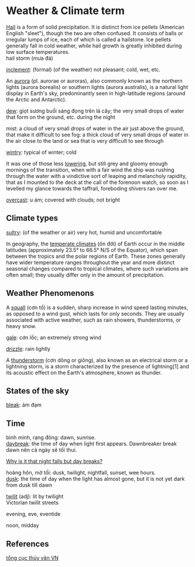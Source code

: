 # Weather & Climate term

[Hail](https://en.wikipedia.org/wiki/Hail) is a form of solid precipitation. It is distinct from ice pellets (American English "sleet"), though the two are often confused. It consists of balls or irregular lumps of ice, each of which is called a hailstone. Ice pellets generally fall in cold weather, while hail growth is greatly inhibited during low surface temperatures.\
hail storm (mưa đá)

[inclement](https://www.oxfordlearnersdictionaries.com/definition/english/inclement?q=inclement): (formal) (of the weather) not pleasant; cold, wet, etc.

An [aurora](https://en.wikipedia.org/wiki/Aurora) (pl. aurorae or auroras), also commonly known as the northern lights (aurora borealis) or southern lights (aurora australis), is a natural light display in Earth's sky, predominantly seen in high-latitude regions (around the Arctic and Antarctic).

[dew](https://www.oxfordlearnersdictionaries.com/definition/english/dew?q=dew): giọt sương buổi sáng đọng trên lá cây; the very small drops of water that form on the ground, etc. during the night

mist: a cloud of very small drops of water in the air just above the ground, that make it difficult to see
fog: a thick cloud of very small drops of water in the air close to the land or sea that is very difficult to see through

[wintry](https://www.oxfordlearnersdictionaries.com/definition/english/wintry?q=wintry): typical of winter; cold

It was one of those less [lowering](https://www.oxfordlearnersdictionaries.com/definition/english/lour?q=lowering), but still grey and gloomy enough mornings of the transition, when with a fair wind the ship was rushing through the water with a vindictive sort of leaping and melancholy rapidity, that as I mounted to the deck at the call of the forenoon watch, so soon as I levelled my glance towards the taffrail, foreboding shivers ran over me.

[overcast](https://www.oxfordlearnersdictionaries.com/definition/english/overcast?q=overcast): u ám; covered with clouds; not bright

## Climate types

[sultry](https://www.oxfordlearnersdictionaries.com/definition/english/sultry?q=sultry): (of the weather or air) very hot, humid and uncomfortable

In geography, the [temperate climates](https://en.wikipedia.org/wiki/Temperate_climate) (ôn đới) of Earth occur in the middle latitudes (approximately 23.5° to 66.5° N/S of the Equator), which span between the tropics and the polar regions of Earth. These zones generally have wider temperature ranges throughout the year and more distinct seasonal changes compared to tropical climates, where such variations are often small; they usually differ only in the amount of precipitation.

## Weather Phenomenons

A [squall](https://en.wikipedia.org/wiki/Squall) (cơn tố) is a sudden, sharp increase in wind speed lasting minutes, as opposed to a wind gust, which lasts for only seconds. They are usually associated with active weather, such as rain showers, thunderstorms, or heavy snow.

[gale](https://www.oxfordlearnersdictionaries.com/definition/english/gale?q=gale): cơn lốc; an extremely strong wind

[drizzle](https://www.oxfordlearnersdictionaries.com/definition/english/drizzle_1?q=drizzle): rain lightly

A [thunderstorm](https://en.wikipedia.org/wiki/Thunderstorm) (cơn dông or giông), also known as an electrical storm or a lightning storm, is a storm characterized by the presence of lightning[1] and its acoustic effect on the Earth's atmosphere, known as thunder.

## States of the sky

[bleak](https://www.oxfordlearnersdictionaries.com/definition/english/bleak?q=bleak): ảm đạm

## Time

bình minh, rạng đông: dawn, sunrise.\
[daybreak](https://www.oxfordlearnersdictionaries.com/definition/english/daybreak?q=daybreak): the time of day when light first appears. Dawnbreaker break dawn nên cả ngày sẽ tối thui.

[Why is it that night falls but day breaks?](https://www.reddit.com/r/etymology/comments/9wdvu3/why_is_it_that_night_falls_but_day_breaks/)

hoàng hôn, mờ tối: dusk, twilight, nightfall, sunset, wee hours.  
[dusk](https://www.oxfordlearnersdictionaries.com/definition/english/dusk?q=dusk): the time of day when the light has almost gone, but it is not yet dark  
from dusk till dawn

[twilit](https://www.oxfordlearnersdictionaries.com/definition/english/twilit?q=twilit) (adj): lit by twilight  
Victorian twilit streets

evening, eve, eventide

noon, midday

## References

[tổng cục thủy văn VN](https://www.nchmf.gov.vn/kttv/)

